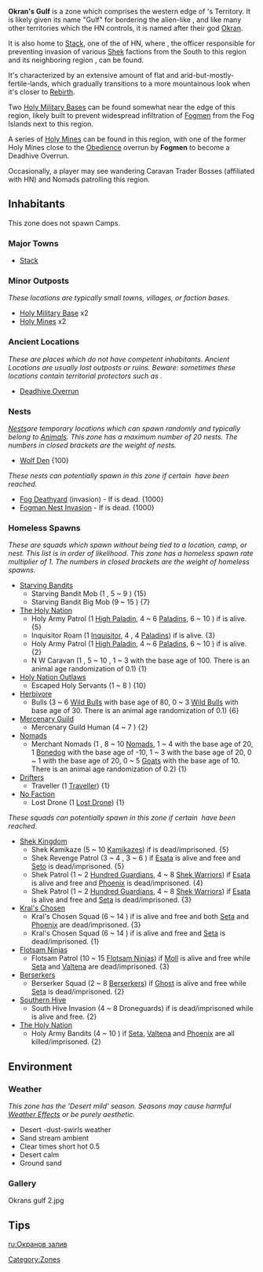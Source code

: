 **Okran's Gulf** is a zone which comprises the western edge of [](03%20-%20Projects%20&%20Wikis/Kenshi/Kenshi%20Wiki/Kenshi%20Wiki%20Template/The_Holy_Nation.md)'s Territory. It is likely given its
name "Gulf" for bordering the alien-like [](Fog_Islands.md), and like many other territories which
the HN controls, it is named after their god [Okran](Okran.md "wikilink").

It is also home to [Stack](Stack.md "wikilink"), one of the [](Major_Towns.md) of HN, where [](High_Inquisitor_Seta.md), the officer responsible for
preventing invasion of various [Shek](Shek.md "wikilink") factions from the
South to this region and its neighboring region [](Okran's_Pride.md), can be found.

It's characterized by an extensive amount of flat and
arid-but-mostly-fertile-lands, which gradually transitions to a more
mountainous look when it's closer to
[Rebirth](Rebirth_(Zone).md "wikilink").

Two [Holy Military Bases](Holy_Military_Base.md "wikilink") can be found
somewhat near the edge of this region, likely built to prevent
widespread infiltration of [Fogmen](Fog_Deathyard.md "wikilink") from the
Fog Islands next to this region.

A series of [Holy Mines](Holy_Mines.md "wikilink") can be found in this
region, with one of the former Holy Mines close to the
[Obedience](Obedience.md "wikilink") overrun by **Fogmen** to become a
Deadhive Overrun.

Occasionally, a player may see wandering Caravan Trader Bosses
(affiliated with HN) and Nomads patrolling this region.

## Inhabitants

This zone does not spawn Camps.

### Major Towns

- [Stack](Stack.md "wikilink")

### Minor Outposts

*These locations are typically small towns, villages, or faction bases.*

- [Holy Military Base](Holy_Military_Base.md "wikilink") x2
- [Holy Mines](Holy_Mines.md "wikilink") x2

### Ancient Locations

*These are places which do not have competent inhabitants. Ancient
Locations are usually lost outposts or ruins. Beware: sometimes these
locations contain territorial protectors such as [](Security_Spider.md).*

- [Deadhive Overrun](Deadhive_Overrun.md "wikilink")

### Nests

[*Nests*](Nest.md "wikilink")*are temporary locations which can spawn
randomly and typically belong to [Animals](Fauna.md "wikilink"). This zone
has a maximum number of 20 nests. The numbers in closed brackets are the
weight of nests.*

- [Wolf Den](Wolf_Den.md "wikilink") {100}

*These nests can potentially spawn in this zone if certain [](World_States.md) have been reached.*

- [Fog Deathyard](Fog_Deathyard.md "wikilink") (invasion) - If [](The_Queen.md) is dead. {1000}
- [Fogman Nest Invasion](Fog_Deathyard.md "wikilink") - If [](Holy_Lord_Phoenix.md) is dead. {1000}

### Homeless Spawns

*These are squads which spawn without being tied to a location, camp, or
nest. This list is in order of likelihood. This zone has a homeless
spawn rate multiplier of 1. The numbers in closed brackets are the
weight of homeless spawns.*

- [Starving Bandits](Starving_Bandits.md "wikilink")
  - Starving Bandit Mob (1 [](Hungry_Bandit_Leader.md), 5 ~ 9 [](Hungry_Bandit.md)) {15}
  - Starving Bandit Big Mob (9 ~ 15 [](Hungry_Bandit.md)) {7}
- [The Holy Nation](03%20-%20Projects%20&%20Wikis/Kenshi/Kenshi%20Wiki/Kenshi%20Wiki%20Template/The_Holy_Nation.md "wikilink")
  - Holy Army Patrol (1 [High Paladin](High_Paladin.md "wikilink"), 4 ~ 6
    [Paladins](Paladin.md "wikilink"), 6 ~ 10 [](Holy_Servant.md)) if [](High_Inquisitor_Seta.md) is alive. {5}
  - Inquisitor Roam (1 [Inquisitor](Inquisitor.md "wikilink"), 4 [](High_Paladin.md), 4
    [Paladins](Paladin.md "wikilink")) if [](Holy_Lord_Phoenix.md) is alive. {3}
  - Holy Army Patrol (1 [High Paladin](High_Paladin.md "wikilink"), 4 ~ 6
    [Paladins](Paladin.md "wikilink"), 6 ~ 10 [](Holy_Servant.md)) if [](Holy_Lord_Phoenix.md) is alive. {2}
  - N W Caravan (1 [](Caravan_Trader_Boss.md), 5 ~ 10 [](Caravan_Guard.md), 1 ~ 3 [](Pack_Bull.md) with the base age of 100. There is an
    animal age randomization of 0.1) {1}
- [Holy Nation Outlaws](03%20-%20Projects%20&%20Wikis/Kenshi/Kenshi%20Wiki/Kenshi%20Wiki%20Template/Holy_Nation_Outlaws.md "wikilink")
  - Escaped Holy Servants (1 ~ 8 [](Escaped_Servant.md)) {10}
- [Herbivore](Herbivore.md "wikilink")
  - Bulls (3 ~ 6 [Wild Bulls](Wild_Bull.md "wikilink") with base age of 80,
    0 ~ 3 [Wild Bulls](Wild_Bull.md "wikilink") with base age of 30. There
    is an animal age randomization of 0.1) {6}
- [Mercenary Guild](03%20-%20Projects%20&%20Wikis/Kenshi/Kenshi%20Wiki/Kenshi%20Wiki%20Template/Mercenary_Guild.md "wikilink")
  - Mercenary Guild Human (4 ~ 7 [](Human_Mercenary.md)) {2}
- [Nomads](Nomads.md "wikilink")
  - Merchant Nomads (1 [](Nomad_Animal_Trader.md), 8 ~ 10
    [Nomads](Nomad.md "wikilink"), 1 ~ 4 [](Pack_Beast.md) with the base age of 20, 1
    [Bonedog](Bonedog.md "wikilink") with the base age of -10, 1 ~ 3 [](Pack_Bull.md) with the base age of 20, 0 ~ 1 [](Wild_Bull.md) with the base age of 20, 0 ~ 5
    [Goats](Goat.md "wikilink") with the base age of 10. There is an animal
    age randomization of 0.2) {1}
- [Drifters](Drifters.md "wikilink")
  - Traveller (1 [Traveller](Traveller "wikilink")) {1}
- [No Faction](No_Faction.md "wikilink")
  - Lost Drone (1 [Lost Drone](Lost_Drone.md "wikilink")) {1}

*These squads can potentially spawn in this zone if certain [](World_States.md) have been reached.*

- [Shek Kingdom](03%20-%20Projects%20&%20Wikis/Kenshi/Kenshi%20Wiki/Kenshi%20Wiki%20Template/Shek_Kingdom.md "wikilink")
  - Shek Kamikaze (5 ~ 10 [Kamikazes](Kamikaze.md "wikilink")) if [](Esata_the_Stone_Golem.md) is
    dead/imprisoned. {5}
  - Shek Revenge Patrol (3 ~ 4 [](Hundred_Guardian.md), 3 ~ 6 [](Shek_Warrior.md)) if
    [Esata](Esata_the_Stone_Golem.md "wikilink") is alive and free and
    [Seto](Seto.md "wikilink") is dead/imprisoned. {5}
  - Shek Patrol (1 ~ 2 [Hundred Guardians](Hundred_Guardian.md "wikilink"),
    4 ~ 8 [Shek Warriors](Shek_Warrior.md "wikilink")) if
    [Esata](Esata_the_Stone_Golem.md "wikilink") is alive and free and
    [Phoenix](Holy_Lord_Phoenix.md "wikilink") is dead/imprisoned. {4}
  - Shek Patrol (1 ~ 2 [Hundred Guardians](Hundred_Guardian.md "wikilink"),
    4 ~ 8 [Shek Warriors](Shek_Warrior.md "wikilink")) if
    [Esata](Esata_the_Stone_Golem.md "wikilink") is alive and free and
    [Seta](High_Inquisitor_Seta.md "wikilink") is dead/imprisoned. {3}
- [Kral's Chosen](03%20-%20Projects%20&%20Wikis/Kenshi/Kenshi%20Wiki/Kenshi%20Wiki%20Template/Kral's_Chosen.md "wikilink")
  - Kral's Chosen Squad (6 ~ 14 [](Kral's_Chosen_(Character).md)) if [](Flying_Bull.md) is alive and free and both
    [Seta](High_Inquisitor_Seta.md "wikilink") and
    [Phoenix](Holy_Lord_Phoenix.md "wikilink") are dead/imprisoned. {3}
  - Kral's Chosen Squad (6 ~ 14 [](Kral's_Chosen_(Character).md)) if [](Flying_Bull.md) is alive and free and
    [Seta](High_Inquisitor_Seta.md "wikilink") is dead/imprisoned. {1}
- [Flotsam Ninjas](03%20-%20Projects%20&%20Wikis/Kenshi/Kenshi%20Wiki/Kenshi%20Wiki%20Template/Flotsam_Ninjas.md "wikilink")
  - Flotsam Patrol (10 ~ 15 [Flotsam Ninjas](Flotsam_Ninja.md "wikilink"))
    if [Moll](Moll.md "wikilink") is alive and free while
    [Seta](High_Inquisitor_Seta.md "wikilink") and
    [Valtena](High_Inquisitor_Valtena.md "wikilink") are dead/imprisoned.
    {3}
- [Berserkers](03%20-%20Projects%20&%20Wikis/Kenshi/Kenshi%20Wiki/Kenshi%20Wiki%20Template/Berserkers.md "wikilink")
  - Berserker Squad (2 ~ 8 [Berserkers](03%20-%20Projects%20&%20Wikis/Kenshi/Kenshi%20Wiki/Kenshi%20Wiki%20Template/Berserkers.md "wikilink")) if
    [Ghost](Ghost.md "wikilink") is alive and free while
    [Seta](High_Inquisitor_Seta.md "wikilink") is dead/imprisoned. {2}
- [Southern Hive](03%20-%20Projects%20&%20Wikis/Kenshi/Kenshi%20Wiki/Kenshi%20Wiki%20Template/Southern_Hive.md "wikilink")
  - South Hive Invasion (4 ~ 8 Droneguards) if [](The_Queen.md) is dead/imprisoned while [](Queen_of_the_South.md) is alive and free. {2}
- [The Holy Nation](03%20-%20Projects%20&%20Wikis/Kenshi/Kenshi%20Wiki/Kenshi%20Wiki%20Template/The_Holy_Nation.md "wikilink")
  - Holy Army Bandits (4 ~ 10 [](Strayed_Paladin.md)) if
    [Seta](High_Inquisitor_Seta.md "wikilink"),
    [Valtena](High_Inquisitor_Valtena.md "wikilink") and
    [Phoenix](Holy_Lord_Phoenix.md "wikilink") are all killed/imprisoned.
    {2}

## Environment

### Weather

*This zone has the 'Desert mild' season. Seasons may cause harmful
[Weather Effects](Weather_Effects.md "wikilink") or be purely aesthetic.*

- Desert -dust-swirls weather
- Sand stream ambient
- Clear times short hot 0.5
- Desert calm
- Ground sand

### Gallery

Okrans gulf 2.jpg

## Tips

[ru:Окранов залив](ru:Окранов_залив "wikilink")

[Category:Zones](Category:Zones "wikilink")